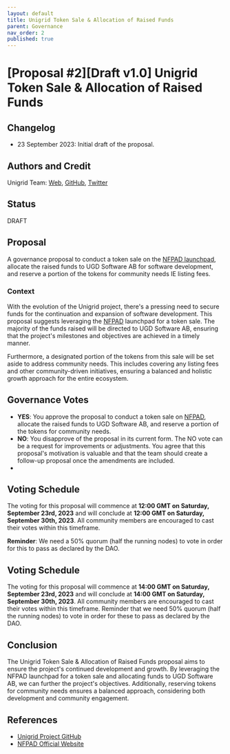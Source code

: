 ```yaml
---
layout: default
title: Unigrid Token Sale & Allocation of Raised Funds
parent: Governance
nav_order: 2
published: true
---
```


# [Proposal #2][Draft v1.0] Unigrid Token Sale & Allocation of Raised Funds

## Changelog

- 23 September 2023: Initial draft of the proposal.

## Authors and Credit 

Unigrid Team: [Web](https://www.unigrid.org/), [GitHub](https://github.com/unigrid-project/), [Twitter](https://twitter.com/unigridproject)

## Status 

DRAFT

## Proposal

A governance proposal to conduct a token sale on the [NFPAD launchpad](https://nfpad.io/), allocate the raised funds to UGD Software AB for software development, and reserve a portion of the tokens for community needs IE listing fees.

### Context

With the evolution of the Unigrid project, there's a pressing need to secure funds for the continuation and expansion of software development. This proposal suggests leveraging the [NFPAD](https://nfpad.io/) launchpad for a token sale. The majority of the funds raised will be directed to UGD Software AB, ensuring that the project's milestones and objectives are achieved in a timely manner. 

Furthermore, a designated portion of the tokens from this sale will be set aside to address community needs. This includes covering any listing fees and other community-driven initiatives, ensuring a balanced and holistic growth approach for the entire ecosystem.

## Governance Votes

- **YES**: You approve the proposal to conduct a token sale on [NFPAD](https://nfpad.io/), allocate the raised funds to UGD Software AB, and reserve a portion of the tokens for community needs.
- **NO**: You disapprove of the proposal in its current form. The NO vote can be a request for improvements or adjustments. You agree that this proposal's motivation is valuable and that the team should create a follow-up proposal once the amendments are included.
- 
## Voting Schedule

The voting for this proposal will commence at **12:00 GMT on Saturday, September 23rd, 2023** and will conclude at **12:00 GMT on Saturday, September 30th, 2023**. All community members are encouraged to cast their votes within this timeframe.

**Reminder**: We need a 50% quorum (half the running nodes) to vote in order for this to pass as declared by the DAO.

## Voting Schedule

The voting for this proposal will commence at **14:00 GMT on Saturday, September 23rd, 2023** and will conclude at **14:00 GMT on Saturday, September 30th, 2023**. All community members are encouraged to cast their votes within this timeframe. Reminder that we need 50% quorum (half the running nodes) to vote in order for these to pass as declared by the DAO.

## Conclusion

The Unigrid Token Sale & Allocation of Raised Funds proposal aims to ensure the project's continued development and growth. By leveraging the NFPAD launchpad for a token sale and allocating funds to UGD Software AB, we can further the project's objectives. Additionally, reserving tokens for community needs ensures a balanced approach, considering both development and community engagement.

## References

- [Unigrid Project GitHub](https://github.com/unigrid-project/)
- [NFPAD Official Website](https://nfpad.io/)
